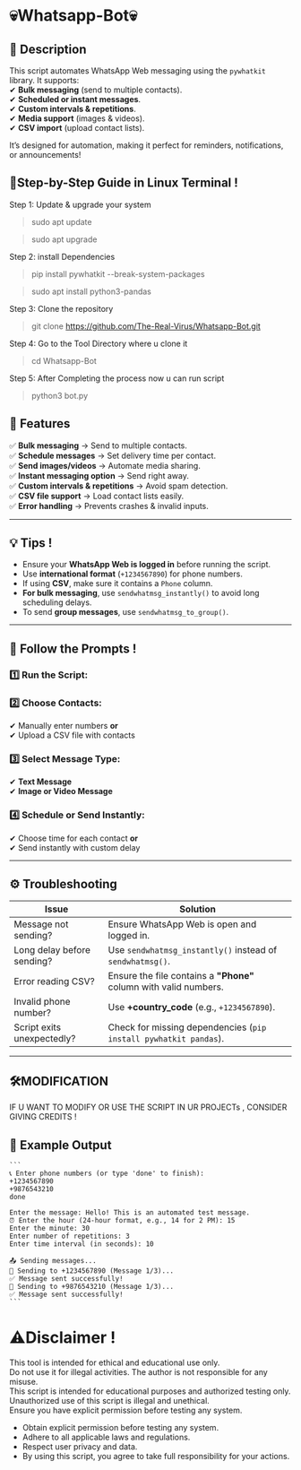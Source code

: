 # 💀Whatsapp-Bot💀

## 📜 Description  

This script automates WhatsApp Web messaging using the `pywhatkit` library. It supports:  
✔ **Bulk messaging** (send to multiple contacts).  
✔ **Scheduled or instant messages**.  
✔ **Custom intervals & repetitions**.  
✔ **Media support** (images & videos).  
✔ **CSV import** (upload contact lists).  

It’s designed for automation, making it perfect for reminders, notifications, or announcements!  

## 🚀Step-by-Step Guide in Linux Terminal !

Step 1: Update & upgrade your system  
>sudo apt update  

>sudo apt upgrade  

Step 2: install Dependencies  
>pip install pywhatkit --break-system-packages  

>sudo apt install python3-pandas  

Step 3: Clone the repository  
>git clone https://github.com/The-Real-Virus/Whatsapp-Bot.git  

Step 4: Go to the Tool Directory where u clone it  
>cd Whatsapp-Bot  

Step 5: After Completing the process now u can run script  
>python3 bot.py  

## 🔑 Features  

✅ **Bulk messaging** → Send to multiple contacts.  
✅ **Schedule messages** → Set delivery time per contact.  
✅ **Send images/videos** → Automate media sharing.  
✅ **Instant messaging option** → Send right away.  
✅ **Custom intervals & repetitions** → Avoid spam detection.  
✅ **CSV file support** → Load contact lists easily.  
✅ **Error handling** → Prevents crashes & invalid inputs.  

---

## 💡 Tips !  

- Ensure your **WhatsApp Web is logged in** before running the script.  
- Use **international format** (`+1234567890`) for phone numbers.  
- If using **CSV**, make sure it contains a `Phone` column.  
- **For bulk messaging**, use `sendwhatmsg_instantly()` to avoid long scheduling delays.  
- To send **group messages**, use `sendwhatmsg_to_group()`.  

---

## 🤝 Follow the Prompts !  

### 1️⃣ **Run the Script:**  

### 2️⃣ **Choose Contacts:**
✔ Manually enter numbers **or**  
✔ Upload a CSV file with contacts  

### 3️⃣ **Select Message Type:**  
✔ **Text Message**  
✔ **Image or Video Message**  

### 4️⃣ **Schedule or Send Instantly:**  
✔ Choose time for each contact **or**  
✔ Send instantly with custom delay  

---

## ⚙️ Troubleshooting  

**Issue** | **Solution**  
--- | ---  
Message not sending? | Ensure WhatsApp Web is open and logged in.  
Long delay before sending? | Use `sendwhatmsg_instantly()` instead of `sendwhatmsg()`.  
Error reading CSV? | Ensure the file contains a **"Phone"** column with valid numbers.  
Invalid phone number? | Use **+country_code** (e.g., `+1234567890`).  
Script exits unexpectedly? | Check for missing dependencies (`pip install pywhatkit pandas`).  

---

## 🛠️MODIFICATION 

IF U WANT TO MODIFY OR USE THE SCRIPT IN UR PROJECTs , CONSIDER GIVING CREDITS !  

## 📂 Example Output  

	```
	📞 Enter phone numbers (or type 'done' to finish):  
	+1234567890  
	+9876543210  
	done  

	Enter the message: Hello! This is an automated test message.  
	⏰ Enter the hour (24-hour format, e.g., 14 for 2 PM): 15  
	Enter the minute: 30  
	Enter number of repetitions: 3  
	Enter time interval (in seconds): 10  

	📤 Sending messages...  
	📨 Sending to +1234567890 (Message 1/3)...  
	✅ Message sent successfully!  
	📨 Sending to +9876543210 (Message 1/3)...  
	✅ Message sent successfully!  
	```

# ⚠️Disclaimer !
This tool is intended for ethical and educational use only.  
Do not use it for illegal activities. The author is not responsible for any misuse.  
This script is intended for educational purposes and authorized testing only.  
Unauthorized use of this script is illegal and unethical.  
Ensure you have explicit permission before testing any system.  
- Obtain explicit permission before testing any system.  
- Adhere to all applicable laws and regulations.  
- Respect user privacy and data.  
- By using this script, you agree to take full responsibility for your actions.  
